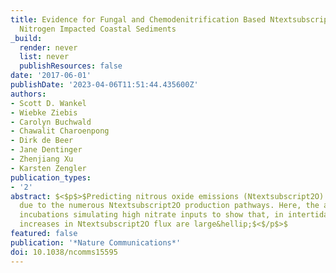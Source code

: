 ```yaml
---
title: Evidence for Fungal and Chemodenitrification Based Ntextsubscript2O Flux from
  Nitrogen Impacted Coastal Sediments
_build:
  render: never
  list: never
  publishResources: false
date: '2017-06-01'
publishDate: '2023-04-06T11:51:44.435600Z'
authors:
- Scott D. Wankel
- Wiebke Ziebis
- Carolyn Buchwald
- Chawalit Charoenpong
- Dirk de Beer
- Jane Dentinger
- Zhenjiang Xu
- Karsten Zengler
publication_types:
- '2'
abstract: $<$p$>$Predicting nitrous oxide emissions (Ntextsubscript2O) remains difficult
  due to the numerous Ntextsubscript2O production pathways. Here, the authors use
  incubations simulating high nitrate inputs to show that, in intertidal sediments,
  increases in Ntextsubscript2O flux are large&hellip;$<$/p$>$
featured: false
publication: '*Nature Communications*'
doi: 10.1038/ncomms15595
---
```


